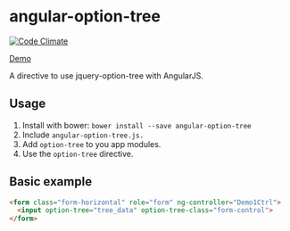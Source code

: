 angular-option-tree
===================
[![Code Climate](https://codeclimate.com/github/passy/angular-masonry.png)](https://codeclimate.com/github/passy/angular-masonry)

[Demo](http://leechsien.github.io/angular-option-tree/)

A directive to use jquery-option-tree with AngularJS. 

Usage
------
1. Install with bower:  `bower install --save angular-option-tree`
2. Include `angular-option-tree.js.`
3. Add `option-tree` to you app modules.
4. Use the `option-tree` directive.

Basic example
------

```html
<form class="form-horizontal" role="form" ng-controller="Demo1Ctrl">
  <input option-tree="tree_data" option-tree-class="form-control">
</form>
```
